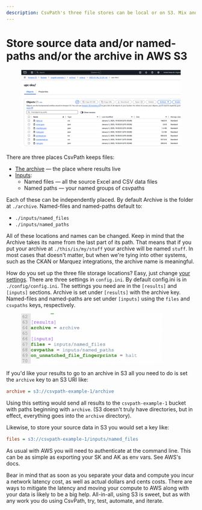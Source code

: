 ```yaml
---
description: CsvPath's three file stores can be local or on S3. Mix and match!
---
```


# Store source data and/or named-paths and/or the archive in AWS S3

<figure><img src="../../.gitbook/assets/s3_archive_view.png" alt=""><figcaption></figcaption></figure>

There are three places CsvPath keeps files:&#x20;

* [The archive](../namespacing-with-the-archive.md) — the place where results live
* [Inputs](../data-validation-files-and-storage/named_files_and_paths.md):
  * Named files — all the source Excel and CSV data files
  * Named paths — your named groups of csvpaths

Each of these can be independently placed. By default Archive is the folder at `./archive`. Named-files and named-paths default to:

* `./inputs/named_files`
* `./inputs/named_paths`

All of these locations and names can be changed. Keep in mind that the Archive takes its name from the last part of its path. That means that if you put your archive at `./this/is/my/stuff` your archive will be named `stuff`. In most cases that doesn't matter, but when we're tying into other systems, such as the CKAN or Marquez integrations, the archive name is meaningful.

How do you set up the three file storage locations? Easy, just change [your settings](config-setup.md). There are three settings in `config.ini`. By default config.ini is in `./config/config.ini`. The settings you need are in the `[results]` and `[inputs]` sections. Archive is set under `[results]` with the archive key. Named-files and named-paths are set under `[inputs]` using the `files` and `csvpaths` keys, respectively.

<figure><img src="../../.gitbook/assets/files-settings.png" alt="" width="375"><figcaption></figcaption></figure>

If you'd like your results to go to an archive in S3 all you need to do is set the `archive` key to an S3 URI like:&#x20;

```ini
archive = s3://csvpath-example-1/archive
```

&#x20;Using this setting would send all results to the `csvpath-example-1` bucket with paths beginning with `archive`. (S3 doesn't truly have directories, but in effect, everything goes into the `archive` directory).

Likewise, to store your source data in S3 you would set a key like:&#x20;

```ini
files = s3://csvpath-example-1/inputs/named_files
```

As usual with AWS you will need to authenticate at the command line. This can be as simple as exporting your SK and AK as env vars. See AWS's docs.

Bear in mind that as soon as you separate your data and compute you incur a network latency cost, as well as actual dollars and cents costs. There are ways to mitigate the latency and moving your compute to AWS along with your data is likely to be a big help. All-in-all, using S3 is sweet, but as with any work you do using CsvPath, try, test, automate, and iterate.
